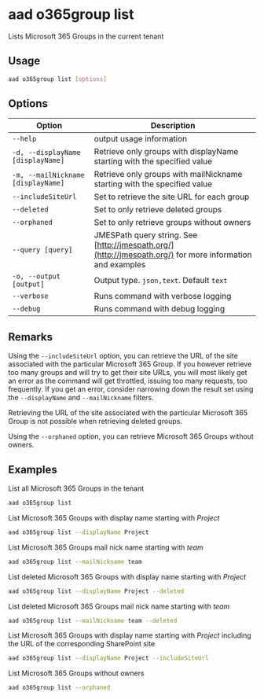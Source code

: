 # aad o365group list

Lists Microsoft 365 Groups in the current tenant

## Usage

```sh
aad o365group list [options]
```

## Options

Option|Description
------|-----------
`--help`|output usage information
`-d, --displayName [displayName]`|Retrieve only groups with displayName starting with the specified value
`-m, --mailNickname [displayName]`|Retrieve only groups with mailNickname starting with the specified value
`--includeSiteUrl`|Set to retrieve the site URL for each group
`--deleted`|Set to only retrieve deleted groups
`--orphaned`|Set to only retrieve groups without owners
`--query [query]`|JMESPath query string. See [http://jmespath.org/](http://jmespath.org/) for more information and examples
`-o, --output [output]`|Output type. `json,text`. Default `text`
`--verbose`|Runs command with verbose logging
`--debug`|Runs command with debug logging

## Remarks

Using the `--includeSiteUrl` option, you can retrieve the URL of the site associated with the particular Microsoft 365 Group. If you however retrieve too many groups and will try to get their site URLs, you will most likely get an error as the command will get throttled, issuing too many requests, too frequently. If you get an error, consider narrowing down the result set using the `--displayName` and `--mailNickname` filters.

Retrieving the URL of the site associated with the particular Microsoft 365 Group is not possible when retrieving deleted groups.

Using the `--orphaned` option, you can retrieve Microsoft 365 Groups without owners.

## Examples

List all Microsoft 365 Groups in the tenant

```sh
aad o365group list
```

List Microsoft 365 Groups with display name starting with _Project_

```sh
aad o365group list --displayName Project
```

List Microsoft 365 Groups mail nick name starting with _team_

```sh
aad o365group list --mailNickname team
```

List deleted Microsoft 365 Groups with display name starting with _Project_

```sh
aad o365group list --displayName Project --deleted
```

List deleted Microsoft 365 Groups mail nick name starting with _team_

```sh
aad o365group list --mailNickname team --deleted
```

List Microsoft 365 Groups with display name starting with _Project_ including
the URL of the corresponding SharePoint site

```sh
aad o365group list --displayName Project --includeSiteUrl
```

List Microsoft 365 Groups without owners

```sh
aad o365group list --orphaned
```
